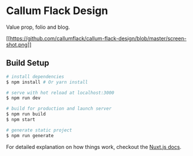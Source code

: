 # Callum Flack Design

Value prop, folio and blog.

[[https://github.com/callumflack/callum-flack-design/blob/master/screen-shot.png]]

## Build Setup

```bash
# install dependencies
$ npm install # Or yarn install

# serve with hot reload at localhost:3000
$ npm run dev

# build for production and launch server
$ npm run build
$ npm start

# generate static project
$ npm run generate
```

For detailed explanation on how things work, checkout the [Nuxt.js docs](https://github.com/nuxt/nuxt.js).
